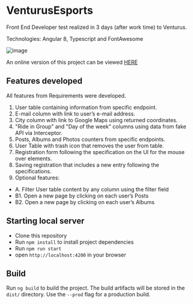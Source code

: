 # VenturusEsports

Front End Developer test realized in 3 days (after work time) to Venturus.

Technologies: Angular 8, Typescript and FontAwesome


![image](https://user-images.githubusercontent.com/29731180/157268303-8a1e2202-7d1c-4240-b162-5e59a2b4b33b.png)


An online version of this project can be viewed [HERE](https://venturus-sports.web.app) 

## Features developed

All features from Requirements were developed.

1. User table containing information from specific endpoint.
2. E-mail column with link to user’s e-mail address.
3. City column with link to Google Maps using returned coordinates.
4. "Ride in Group" and "Day of the week" columns using data from fake API via Interceptor.
5. Posts, Albums and Photos counters from specific endpoints.
6. User Table with trash icon that removes the user from table.
7. Registration form following the specification on the UI for the mouse over elements.
8. Saving registration that includes a new entry following the specifications.
9. Optional features:
 - A. Filter User table content by any column using the filter field
 - B1. Open a new page by clicking on each user’s Posts
 - B2. Open a new page by clicking on each user’s Albums
 
## Starting local server

- Clone this repository
- Run `npm install` to install project dependencies
- Run `npm run start`
- open `http://localhost:4200` in your browser


## Build

Run `ng build` to build the project. 
The build artifacts will be stored in the `dist/` directory. 
Use the `--prod` flag for a production build.
